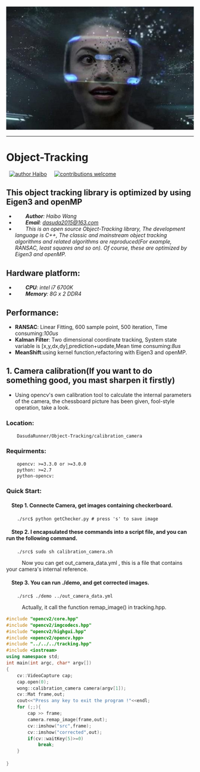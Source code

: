 ![image](https://github.com/DasudaRunner/Object-Tracking/blob/master/icon/icon_big.jpg)<br>
___
# Object-Tracking<br>
&nbsp;&nbsp;[![author Haibo](https://img.shields.io/badge/author-Haibo%20Wong-blue.svg?style=flat)](https://github.com/DasudaRunner/Object-Tracking)&nbsp;&nbsp;&nbsp;&nbsp;
[![contributions welcome](https://img.shields.io/badge/contributions-welcome-brightgreen.svg?style=flat)](https://github.com/dwyl/esta/issues)<br>
## This object tracking library is optimized by using Eigen3 and openMP
- &emsp;&emsp;***Author**: Haibo Wang*<br>
- &emsp;&emsp;***Email**: dasuda2015@163.com*
- &emsp;&emsp;*This is an open source Object-Tracking library, The development language is C++, The classic and mainstream object tracking algorithms and related algorithms are reproduced(For example, RANSAC, least squares and so on). Of course, these are optimized by Eigen3 and openMP.*
## Hardware platform:
- &emsp;&emsp;***CPU**: intel i7 6700K*<br>
- &emsp;&emsp;***Memory**: 8G x 2 DDR4*
## Performance:
- **RANSAC**: Linear Fitting, 600 sample point, 500 iteration, Time consuming:*100us*<br>
- **Kalman Filter**: Two dimensional coordinate tracking, System state variable is [x,y,dx,dy],prediction+update,Mean time consuming:*8us*<br>
- **MeanShift**:using kernel function,refactoring with Eigen3 and openMP.
## 1. Camera calibration(If you want to do something good, you mast sharpen it firstly)<br>
- Using opencv's own calibration tool to calculate the internal parameters of the camera, the chessboard picture has been given, fool-style operation, take a look.
### Location:<br>
		DasudaRunner/Object-Tracking/calibration_camera
### Requirments:<br>
		opencv: >=3.3.0 or >=3.0.0
		python: >=2.7
		python-opencv:
### Quick Start:<br>
#### &emsp;Step 1. Connecte Camera, get images containing checkerboard.
		./src$ python getChecker.py # press 's' to save image
#### &emsp;Step 2. I encapsulated these commands into a script file, and you can  run the following command.
		./src$ sudo sh calibration_camera.sh
&emsp;&emsp;&emsp;Now you can get out_camera_data.yml , this is a file that contains your camera's internal reference.
#### &emsp;Step 3. You can run ./demo, and get corrected images.
		./src$ ./demo ../out_camera_data.yml
&emsp;&emsp;&emsp;Actually, it call the function remap_image() in tracking.hpp.<br>
```cpp
#include "opencv2/core.hpp"
#include "opencv2/imgcodecs.hpp"
#include "opencv2/highgui.hpp"
#include <opencv2/opencv.hpp>
#include "../../../tracking.hpp"
#include <iostream>
using namespace std;
int main(int argc, char* argv[])
{
	cv::VideoCapture cap;
	cap.open(0);
	wong::calibration_camera camera(argv[1]);
	cv::Mat frame,out;
	cout<<"Press any key to exit the program !"<<endl;
	for (;;){
		cap >> frame;
		camera.remap_image(frame,out);
		cv::imshow("src",frame);
		cv::imshow("corrected",out);
		if(cv::waitKey(5)>=0)
			break;
	}
	
}
```
